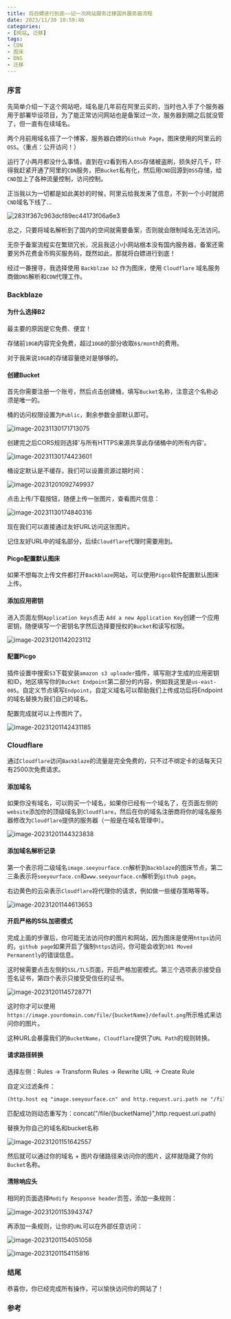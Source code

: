 ```yaml
---
title: 将白嫖进行到底——记一次网站服务迁移国外服务器流程
date: 2023/11/30 10:59:46
categories:
- [网站, 迁移]
tags:
- CDN
- 图床
- DNS
- 迁移
---
```


### 序言

先简单介绍一下这个网站吧，域名是几年前在阿里云买的，当时也入手了个服务器用于部署毕设项目，为了能正常访问网站也是备案过一次，服务器到期之后就没管了，但一直有在续域名。

两个月前用域名搭了一个博客，服务器白嫖的`Github Page`，图床使用的阿里云的`OSS`。（重点：公开访问！）

运行了小两月都没什么事情，直到在`V2`看到有人`OSS`存储被盗刷，损失好几千，吓得我赶紧开通了阿里的`CDN`服务，把`Bucket`私有化，然后用`CND`回源到`OSS`存储，给`CND`加上了各种流量控制，访问控制。

正当我以为一切都是如此美妙的时候，阿里云给我发来了信息，不到一个小时就把`CND`域名下线了...

![2831f367c963dcf89ec44173f06a6e3](https://image.seeyourface.cn/2023/11/2831f367c963dcf89ec44173f06a6e3.jpg)

总之，只要将域名解析到了国内的空间就需要备案，否则就会限制域名无法访问。

无奈于备案流程实在繁琐冗长，况且我这小小网站根本没有国内服务器，备案还需要另外花费金币购买服务码，既然如此，那就将白嫖进行到底！

经过一番搜寻，我选择使用 `Backblzae b2` 作为图床，使用 `Cloudflare` 域名服务商做`DNS`解析和`CDN`代理工作。



### Backblaze

#### 为什么选择B2

最主要的原因是它免费、便宜！

存储前`10GB`内容完全免费，超过`10GB`的部分收取`6$/month`的费用。

对于我来说`10GB`的存储容量绝对是够够的。



#### 创建Bucket

首先你需要注册一个账号，然后点击创建桶，填写`Bucket`名称，注意这个名称必须是唯一的。

桶的访问权限设置为`Public`，剩余参数全部默认即可。

![image-20231130171713075](https://image.seeyourface.cn/2023/11/image-20231130171713075.png)

创建完之后CORS规则选择'与所有HTTPS来源共享此存储桶中的所有内容'。

![image-20231130174423601](https://image.seeyourface.cn/2023/11/image-20231130174423601.png)

桶设定默认是不缓存，我们可以设置资源过期时间：

![image-20231201092749937](https://image.seeyourface.cn/2023/12/image-20231201092749937.png)

点击上传/下载按钮，随便上传一张图片，查看图片信息：

![image-20231130174840316](https://image.seeyourface.cn/2023/11/image-20231130174840316.png)

现在我们可以直接通过友好URL访问这张图片。

记住友好URL中的域名部分，后续`Cloudflare`代理时需要用到。



#### Picgo配置默认图床

如果不想每次上传文件都打开`Backblaze`网站，可以使用`Pigco`软件配置默认图床上传。



#### 添加应用密钥

进入页面左侧`Application keys`点击 `Add a new Application Key`创建一个应用密钥，随便填写一个密钥名字然后选择要授权的`Bucket`和读写权限。

![image-20231201142023112](https://image.seeyourface.cn/2023/12/image-20231201142023112.png)



#### 配置Picgo

插件设置中搜索`S3`下载安装`amazon s3 uploader`插件，填写刚才生成的应用密钥和ID，地区填写你的`Bucket Endpoint`第二部分的内容，例如我这里是`us-east-005`。自定义节点填写`Endpoint`，自定义域名可以帮助我们上传成功后将Endpoint的域名替换为我们自己的域名。

配置完成就可以上传图片了。

![image-20231201142431185](https://image.seeyourface.cn/2023/12/image-20231201142431185.png)



### Cloudflare

通过`Cloudflare`访问`Backblaze`的流量是完全免费的，只不过不绑定卡的话每天只有2500次免费请求。

#### 添加域名

如果你没有域名，可以购买一个域名，如果你已经有一个域名了，在页面左侧的`website`添加你的顶级域名到`Cloudflare`，然后在你的域名注册商将你的域名服务器修改为`Cloudflare`提供的服务器（一般是在域名管理中）。

![image-20231201144323838](https://image.seeyourface.cn/2023/12/image-20231201144323838.png)



#### 添加域名解析记录

第一个表示将二级域名`image.seeyourface.cn`解析到`Backblaze`的图床节点，第二三条表示将`seeyourface.cn`和`www.seeyourface.cn`解析到`github page`。

右边黄色的云朵表示`Cloudflare`将代理你的请求，例如做一些缓存策略等等。

![image-20231201144613653](https://image.seeyourface.cn/2023/12/image-20231201144613653.png)



#### 开启严格的SSL加密模式

完成上面的步骤后，你可能无法访问你的图片和网站，因为图床是使用`https`访问的，`github page`如果开启了强制`https`访问，你可能会收到`301 Moved Permanently`的错误信息。

这时候需要点击左侧的`SSL/TLS`页面，开启严格加密模式。第三个选项表示接受自签名证书，第四个表示只接受受信任的证书。

![image-20231201145728771](https://image.seeyourface.cn/2023/12/image-20231201145728771.png)

这时你才可以使用`https://image.yourdomain.com/file/{bucketName}/default.png`所示格式来访问你的图片。

这种URL会暴露我们的`BucketName`，`Cloudflare`提供了`URL Path`的规则转换。



#### 请求路径转换

选择左侧：Rules -> Transform Rules -> Rewrite URL -> Create Rule

自定义过滤条件：

```tex
(http.host eq "image.seeyourface.cn" and http.request.uri.path ne "/file/{bucketName}")
```

匹配成功则动态重写为：concat("/file/{bucketName}",http.request.uri.path)

替换为你自己的域名和bucket名称

![image-20231201151642557](https://image.seeyourface.cn/2023/12/image-20231201151642557.png)

然后就可以通过你的域名 + 图片存储路径来访问你的图片，这样就隐藏了你的`Bucket`名称。



#### 清除响应头

相同的页面选择`Modify Response header`页签，添加一条规则：

![image-20231201153943747](https://image.seeyourface.cn/2023/12/image-20231201153943747.png)

再添加一条规则，让你的`URL`可以在外部任意访问：

![image-20231201154051058](https://image.seeyourface.cn/2023/12/image-20231201154051058.png)

![image-20231201154115816](https://image.seeyourface.cn/2023/12/image-20231201154115816.png)



### 结尾

恭喜你，你已经完成所有操作，可以愉快访问你的网站了！



### 参考

[^1]: https://www.backblaze.com/blog/free-image-hosting-with-cloudflare-transform-rules-and-backblaze-b2/#:~:text=Backblaze%20only%20supports%20secure%20HTTPS%20connections%2C%20so%20the,Backblaze%20via%20HTTPS%2C%20and%20requires%20a%20CA-issued%20certificate.
[^2]: https://developers.cloudflare.com/ssl/troubleshooting/too-many-redirects/